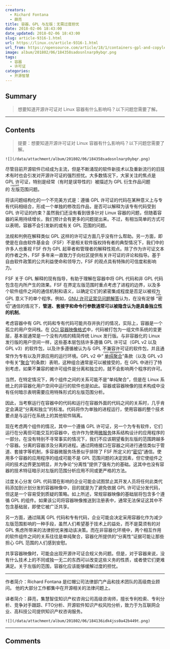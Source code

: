 ```yaml
---
creators:
  - Richard Fontana
  - 薛亮
title: 容器、GPL 与左版：无需过度担忧
date: 2018-02-06 18:43:00
date_updated: 2018-02-06 18:43:00
slug: article-9316-1.html
url: https://linux.cn/article-9316-1.html
url_from: https://opensource.com/article/18/1/containers-gpl-and-copyleft
image: album/201802/06/184358sadosnlnarp9ybqr.png
tags:
  - 容器
  - 许可证
categories:
  - 开源智慧
---
```


## Summary

> 想要知道开源许可证对 Linux 容器有什么影响吗？以下问题您需要了解。

***

<!-- more -->

## Contents

> 
> 提要：想要知道开源许可证对 Linux 容器有什么影响吗？以下问题您需要了解。
> 
> 
> 

`![](/data/attachment/album/201802/06/184358sadosnlnarp9ybqr.png)`

尽管目前开源软件已经成为主流，但是不断涌现的软件新技术以及重新流行的旧技术有时也会引发对开源许可证的强烈担忧。大多数情况下，大家关注的焦点是 GPL 许可证，特别是经常（有时是误导性的）被描述为 GPL 衍生作品问题的<ruby> 左版 <rp>  （ </rp> <rt>  copyleft </rt> <rp>  ） </rp></ruby>范围问题。

将该问题结构化的一个不完美方式是：遵循 GPL 许可证的代码在某种意义上与专有代码相结合，形成一个单独的修改后作品，是否可以解释为该专有代码受到 GPL 许可证的约束？虽然我们还没有看到很多针对 Linux 容器的问题，但随着容器的采用持续增长，我们预计会有更多的问题提出来。不过，有相当简单的方式可以表明，容器不会引发新的或有关 GPL 范围的问题。

法规和判例在解释类似 GPL 这样的许可证方面几乎没有什么帮助。另一方面，即使是在自由软件基金会（FSF）不是相关软件版权持有者的典型情况下，我们中的许多人也重视 FSF 作为 GPL 起草者和管理者的解释性观点。除了作为许可证文本的作者之外，FSF 多年来一直致力于向社区提供有关许可证的评论和指导。基于自由软件政策的公共利益使命和领导力，FSF 的观点具有特殊的可信度和影响力。

FSF 关于 GPL 解释的现有指导，有助于理解在容器中将 GPL 代码和非 GPL 代码包含在内所产生的效果。FSF 在界定左版范围时重点考虑了进程的边界，以及多个软件组件之间的通信机制和语义，以确定它们的紧密集成程度是否足以被视为 GPL 意义下的单个程序。例如，[GNU 许可证常见问题解答](https://www.gnu.org/licenses/gpl-faq.en.html#MereAggregation)认为，在没有足够<ruby> “密切” <rp>  （ </rp> <rt>  intimate </rt> <rp>  ） </rp></ruby>通信的情况下，**管道、套接字和命令行参数通常可以被隐含认为是具备独立性的机制**。

考虑容器中有 GPL 代码和专有代码可能共存并执行的情况，实际上，容器是一个孤立的用户空间栈。在 [OCI 容器映像格式](https://github.com/opencontainers/image-spec/blob/master/spec.md)中，代码被打包为一组文件系统的变更层，基本层通常是一个没有内核的精简传统 Linux 发行版。与非容器化的 Linux 发行版的用户空间一样，这些基本层包括许多遵循 GPL 许可证（GPL v2 以及 GPL v3）的软件包，以及许多遵循被认为与 GPL 不兼容许可证的软件包，并且通常作为专有以及开源应用的运行环境。GPL v2 中“<ruby> <a href="https://www.gnu.org/licenses/old-licenses/gpl-2.0.en.html#section2">  单纯聚合 </a> <rp>  （ </rp> <rt>  mere aggregation </rt> <rp>  ） </rp></ruby>”条款（以及 GPL v3 中有关“[聚合](https://www.gnu.org/licenses/gpl.html#section5)”的条款）表明，这种组合通常是可以被接受的，在 GPL 中进行了特别考虑，如果不兼容的被许可组件是分离和独立的，就不会影响两个程序的许可。

当然，在特定情况下，两个组件之间的关系可能不是“单纯聚合”，但是在 Linux 系统上的非容器化用户空间中运行的软件也是如此。容器或容器映像的技术构成中没有任何暗示表明需要应用特殊形式的左版范围分析。

因此，当考察运行在容器中的代码和运行在容器外面的代码之间的关系时，几乎肯定会满足“分离和独立”的标准。代码将作为单独的进程运行，使用容器的整个技术要点是与运行在系统上的其他软件隔离。

现在考虑两个组件的情况，其中一个遵循 GPL 许可证，另一个为专有软件，它们运行在分离但可能交互的容器中，也许作为使用[微服务](https://www.redhat.com/en/topics/microservices)体系结构设计的应用程序的一部分。在没有特别不寻常事实的情况下，我们不应该期望看到左版的范围跨越多个容器。分离的容器涉及分离的进程。通过网络接口在容器之间进行通信类似于管道、套接字等机制，多容器微服务场景似乎排除了 FSF 所定义的“[密切](https://www.gnu.org/licenses/gpl-faq.en.html#GPLPlugins)”通信。使用多个容器的应用程序的组成可能不是 GPL 范围问题的决定因素，但它使组件之间的技术边界更加明显，并为争论“分离性”提供了强有力的基础。这其中也没有容器的技术特征暗示对左版的范围分析应用不同或更严格的方法。

过度关心分发 GPL 代码潜在影响的企业可能会试图禁止其开发人员将任何此类代码添加到计划分发的容器映像中，目的就是为了避免依据 GPL 许可证分发代码，但这是一个容易受到质疑的策略。如上所述，常规容器映像的基础层将包含多个遵循 GPL 的组件。如果该公司将容器映像推送到注册表中，通常无法保证这其中不包含基础层，即使它被广泛共享。

另一方面，通过隔离 GPL 代码和专有代码，企业可能会决定采用容器化作为减少左版范围影响的一种手段，虽然人们希望基于技术上的益处，而不是莫须有的对 GPL 焦虑所带来的法律担忧来推动该决策。而在非容器化环境中，两个相互作用的软件组件之间的关系往往是单纯聚合，容器化所提供的“分离性”证据可能让那些担心 GPL 范围的人们感到安慰。

共享容器映像时，可能会出现开源许可证合规义务问题。但是，对于容器来说，没有什么技术上的不同或独一无二的东西可以改变这些义务的性质，或者使它们更难满足。关于左版的范围，容器化应该能够缓解过度的担忧。

---

作者简介：Richard Fontana 是红帽公司法律部门产品和技术团队的高级商业顾问。 他的大部分工作都集中在开源相关的法律问题上。

译者简介：薛亮，集慧智佳知识产权咨询公司高级咨询师，擅长专利检索、专利分析、竞争对手跟踪、FTO分析、开源软件知识产权风险分析，致力于为互联网企业、高科技公司提供知识产权咨询服务。

`![](/data/attachment/album/201802/06/184136idk4jss0a42b449t.png)`

***

## Comments
